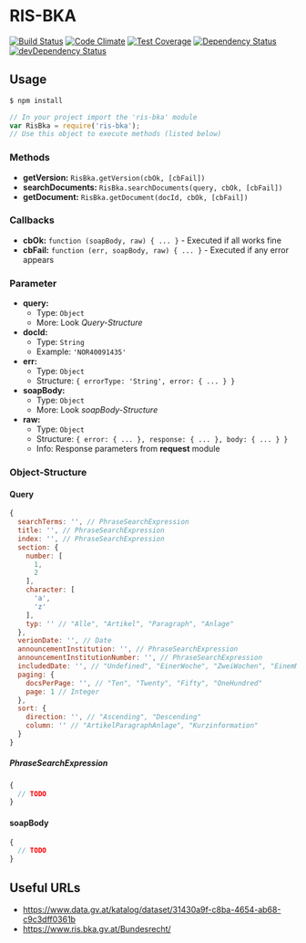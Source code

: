 # RIS-BKA

[![Build Status](https://travis-ci.org/ximex/ris-bka.svg)](https://travis-ci.org/ximex/ris-bka)
[![Code Climate](https://codeclimate.com/github/ximex/ris-bka/badges/gpa.svg)](https://codeclimate.com/github/ximex/ris-bka)
[![Test Coverage](https://codeclimate.com/github/ximex/ris-bka/badges/coverage.svg)](https://codeclimate.com/github/ximex/ris-bka)
[![Dependency Status](https://david-dm.org/ximex/ris-bka.svg)](https://david-dm.org/ximex/ris-bka)
[![devDependency Status](https://david-dm.org/ximex/ris-bka/dev-status.svg)](https://david-dm.org/ximex/ris-bka#info=devDependencies)

## Usage

```bash
$ npm install
```
```javascript
// In your project import the 'ris-bka' module
var RisBka = require('ris-bka');
// Use this object to execute methods (listed below)
```

### Methods
- **getVersion:** `RisBka.getVersion(cbOk, [cbFail])`
- **searchDocuments:** `RisBka.searchDocuments(query, cbOk, [cbFail])`
- **getDocument:** `RisBka.getDocument(docId, cbOk, [cbFail])`

### Callbacks
- **cbOk:** `function (soapBody, raw) { ... }` - Executed if all works fine
- **cbFail:** `function (err, soapBody, raw) { ... }` - Executed if any error appears

### Parameter
- **query:**
  - Type: `Object`
  - More: Look *Query-Structure*
- **docId:**
  - Type: `String`
  - Example: `'NOR40091435'`
- **err:**
  - Type: `Object`
  - Structure: `{ errorType: 'String', error: { ... } }`
- **soapBody:**
  - Type: `Object`
  - More: Look *soapBody-Structure*
- **raw:**
  - Type: `Object`
  - Structure: `{ error: { ... }, response: { ... }, body: { ... } }`
  - Info: Response parameters from **request** module

### Object-Structure

#### Query
```javascript
{
  searchTerms: '', // PhraseSearchExpression
  title: '', // PhraseSearchExpression
  index: '', // PhraseSearchExpression
  section: {
    number: [
      1,
      2
    ],
    character: [
      'a',
      'z'
    ],
    typ: '' // "Alle", "Artikel", "Paragraph", "Anlage"
  },
  verionDate: '', // Date
  announcementInstitution: '', // PhraseSearchExpression
  announcementInstitutionNumber: '', // PhraseSearchExpression
  includedDate: '', // "Undefined", "EinerWoche", "ZweiWochen", "EinemMonat", "DreiMonaten", "SechsMonaten", "EinemJahr"
  paging: {
    docsPerPage: '', // "Ten", "Twenty", "Fifty", "OneHundred"
    page: 1 // Integer
  },
  sort: {
    direction: '', // "Ascending", "Descending"
    column: '' // "ArtikelParagraphAnlage", "Kurzinformation"
  }
}
```

##### PhraseSearchExpression
```javascript
{
  // TODO
}
```

#### soapBody
```javascript
{
  // TODO
}
```


## Useful URLs
- https://www.data.gv.at/katalog/dataset/31430a9f-c8ba-4654-ab68-c9c3dff0361b
- https://www.ris.bka.gv.at/Bundesrecht/
